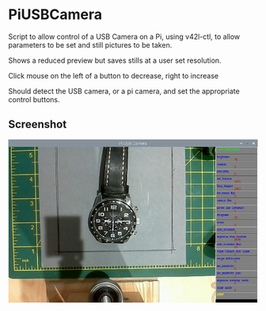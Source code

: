 # PiUSBCamera


Script to allow control of a USB Camera on a Pi, using v42l-ctl, to allow parameters to be set and still pictures to be taken. 

Shows a reduced preview but saves stills at a user set resolution.

Click mouse on the left of a button to decrease, right to increase

Should detect the USB camera, or a pi camera, and set the appropriate control buttons.

## Screenshot

![screenshot](screen002.jpg)
